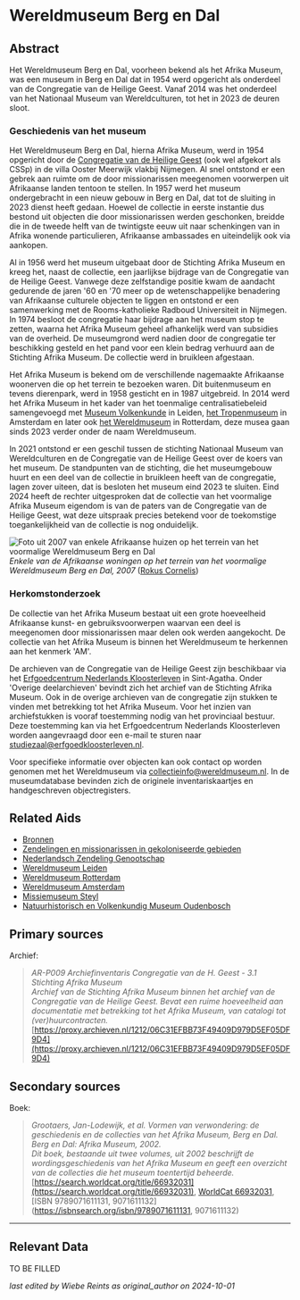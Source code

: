 
# Wereldmuseum Berg en Dal


## Abstract

Het Wereldmuseum Berg en Dal, voorheen bekend als het Afrika Museum, was een museum in Berg en Dal dat in 1954 werd opgericht als onderdeel van de Congregatie van de Heilige Geest. Vanaf 2014 was het onderdeel van het Nationaal Museum van Wereldculturen, tot het in 2023 de deuren sloot.

### Geschiedenis van het museum

Het Wereldmuseum Berg en Dal, hierna Afrika Museum, werd in 1954 opgericht door de [Congregatie van de Heilige Geest](https://missie-geest.nl/) (ook wel afgekort als CSSp) in de villa Ooster Meerwijk vlakbij Nijmegen. Al snel ontstond er een gebrek aan ruimte om de door missionarissen meegenomen voorwerpen uit Afrikaanse landen tentoon te stellen. In 1957 werd het museum ondergebracht in een nieuw gebouw in Berg en Dal, dat tot de sluiting in 2023 dienst heeft gedaan. Hoewel de collectie in eerste instantie dus bestond uit objecten die door missionarissen werden geschonken, breidde die in de tweede helft van de twintigste eeuw uit naar schenkingen van in Afrika wonende particulieren, Afrikaanse ambassades en uiteindelijk ook via aankopen. 

Al in 1956 werd het museum uitgebaat door de Stichting Afrika Museum en kreeg het, naast de collectie, een jaarlijkse bijdrage van de Congregatie van de Heilige Geest. Vanwege deze zelfstandige positie kwam de aandacht gedurende de jaren '60 en '70 meer op de wetenschappelijke benadering van Afrikaanse culturele objecten te liggen en ontstond er een samenwerking met de Rooms-katholieke Radboud Universiteit in Nijmegen. In 1974 besloot de congregatie haar bijdrage aan het museum stop te zetten, waarna het Afrika Museum geheel afhankelijk werd van subsidies van de overheid. De museumgrond werd nadien door de congregatie ter beschikking gesteld en het pand voor een klein bedrag verhuurd aan de Stichting Afrika Museum. De collectie werd in bruikleen afgestaan. 

Het Afrika Museum is bekend om de verschillende nagemaakte Afrikaanse woonerven die op het terrein te bezoeken waren. Dit buitenmuseum en tevens dierenpark, werd in 1958 gesticht en in 1987 uitgebreid. In 2014 werd het Afrika Museum in het kader van het toenmalige centralisatiebeleid samengevoegd met [Museum Volkenkunde](https://app.colonialcollections.nl/nl/research-aids/https%3A%2F%2Fn2t%252Enet%2Fark%3A%2F27023%2F77c1a0cf982b33b9e88073c4a704049b) in Leiden, [het Tropenmuseum](https://app.colonialcollections.nl/nl/research-aids/https%3A%2F%2Fn2t%252Enet%2Fark%3A%2F27023%2Fba9397040f2cf7f618e2180fb6c90208) in Amsterdam en later ook [het Wereldmuseum](https://app.colonialcollections.nl/nl/research-aids/https%3A%2F%2Fn2t%252Enet%2Fark%3A%2F27023%2Fe2859af90871cee23d48d1467336b191) in Rotterdam, deze musea gaan sinds 2023 verder onder de naam Wereldmuseum.

In 2021 ontstond er een geschil tussen de stichting Nationaal Museum van Wereldculturen en de Congregatie van de Heilige Geest over de koers van het museum. De standpunten van de stichting, die het museumgebouw huurt en een deel van de collectie in bruikleen heeft van de congregatie, lagen zover uiteen, dat is besloten het museum eind 2023 te sluiten. Eind 2024 heeft de rechter uitgesproken dat de collectie van het voormalige Afrika Museum eigendom is van de paters van de Congregatie van de Heilige Geest, wat deze uitspraak precies betekend voor de toekomstige toegankelijkheid van de collectie is nog onduidelijk.

![Foto uit 2007 van enkele Afrikaanse huizen op het terrein van het voormalige Wereldmuseum Berg en Dal](https://upload.wikimedia.org/wikipedia/commons/5/51/Afrika_museum_-_Berg_en_Dal_-_panoramio_-_Rokus_Cornelis.jpg)
_Enkele van de Afrikaanse woningen op het terrein van het voormalige Wereldmuseum Berg en Dal, 2007_ ([Rokus Cornelis](https://commons.wikimedia.org/wiki/File:Afrika_museum_-_Berg_en_Dal_-_panoramio_-_Rokus_Cornelis.jpg))

### Herkomstonderzoek

De collectie van het Afrika Museum bestaat uit een grote hoeveelheid Afrikaanse kunst- en gebruiksvoorwerpen waarvan een deel is meegenomen door missionarissen maar delen ook werden aangekocht. De collectie van het Afrika Museum is binnen het Wereldmuseum te herkennen aan het kenmerk 'AM'.  

De archieven van de Congregatie van de Heilige Geest zijn beschikbaar via het [Erfgoedcentrum Nederlands Kloosterleven](https://erfgoedkloosterleven.nl/) in Sint-Agatha. Onder 'Overige deelarchieven' bevindt zich het archief van de Stichting Afrika Museum. Ook in de overige archieven van de congregatie zijn stukken te vinden met betrekking tot het Afrika Museum. Voor het inzien van archiefstukken is vooraf toestemming nodig van het provinciaal bestuur. Deze toestemming kan via het Erfgoedcentrum Nederlands Kloosterleven worden aangevraagd door een e-mail te sturen naar [studiezaal@erfgoedkloosterleven.nl](mailto:studiezaal@erfgoedkloosterleven.nl).

Voor specifieke informatie over objecten kan ook contact op worden genomen met het Wereldmuseum via [collectieinfo@wereldmuseum.nl](mailto:collectieinfo@wereldmuseum.nl). In de museumdatabase bevinden zich de originele inventariskaartjes en handgeschreven objectregisters.


## Related Aids

 - [Bronnen](niveau1/Dutch/Bronnen_20240425.yml)  
 - [Zendelingen en missionarissen in gekoloniseerde gebieden](niveau2/Dutch/ZendingEnMissie_20240326.yml)  
 - [Nederlandsch Zendeling Genootschap](niveau3/Dutch/NZG_20240314.yml)  
 - [Wereldmuseum Leiden](niveau3/Dutch/WMLeiden_20240327.yml)  
 - [Wereldmuseum Rotterdam](niveau3/Dutch/WMRotterdam_20240822.yml)  
 - [Wereldmuseum Amsterdam](niveau3/Dutch/WMAmsterdam_20240711.yml)  
 - [Missiemuseum Steyl](niveau3/Dutch/MissiemuseumSteyl_20241021.yml)  
 - [Natuurhistorisch en Volkenkundig Museum Oudenbosch](niveau3/Dutch/MOudenbosch_20250603.yml)  

## Primary sources

Archief:
  > *AR-P009 Archiefinventaris Congregatie van de H. Geest - 3.1 Stichting Afrika Museum*  
> _Archief van de Stichting Afrika Museum binnen het archief van de Congregatie van de Heilige Geest. Bevat een ruime hoeveelheid aan documentatie met betrekking tot het Afrika Museum, van catalogi tot (ver)huurcontracten._  
> [https://proxy.archieven.nl/1212/06C31EFBB73F49409D979D5EF05DF9D4](https://proxy.archieven.nl/1212/06C31EFBB73F49409D979D5EF05DF9D4)  
## Secondary sources

Boek:
  > *Grootaers, Jan-Lodewijk, et al. Vormen van verwondering: de geschiedenis en de collecties van het Afrika Museum, Berg en Dal. Berg en Dal: Afrika Museum, 2002.*  
> _Dit boek, bestaande uit twee volumes, uit 2002 beschrijft de wordingsgeschiedenis van het Afrika Museum en geeft een overzicht van de collecties die het museum toentertijd beheerde._  
> [https://search.worldcat.org/title/66932031](https://search.worldcat.org/title/66932031), [WorldCat 66932031](https://search.worldcat.org/title/66932031), [ISBN 9789071611131, 9071611132](https://isbnsearch.org/isbn/9789071611131, 9071611132)  


---
## Relevant Data 
TO BE FILLED

_last edited by Wiebe Reints as original_author on 2024-10-01_
        